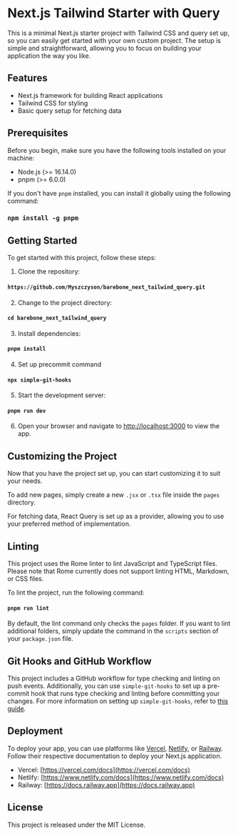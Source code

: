 # Next.js Tailwind Starter with Query

This is a minimal Next.js starter project with Tailwind CSS and query set up, so you can easily get started with your own custom project. The setup is simple and straightforward, allowing you to focus on building your application the way you like.

## Features

- Next.js framework for building React applications
- Tailwind CSS for styling
- Basic query setup for fetching data

## Prerequisites

Before you begin, make sure you have the following tools installed on your machine:

- Node.js (>= 16.14.0)
- pnpm (>= 6.0.0)

If you don't have `pnpm` installed, you can install it globally using the following command:

### `npm install -g pnpm`

## Getting Started

To get started with this project, follow these steps:

1. Clone the repository:

#### `https://github.com/Myszczyson/barebone_next_tailwind_query.git`

2. Change to the project directory:

#### `cd barebone_next_tailwind_query`

3. Install dependencies:

#### `pnpm install`

4. Set up precommit command

#### `npx simple-git-hooks`

5. Start the development server:

#### `pnpm run dev`

6. Open your browser and navigate to [http://localhost:3000](http://localhost:3000) to view the app.

## Customizing the Project

Now that you have the project set up, you can start customizing it to suit your needs.

To add new pages, simply create a new `.jsx` or `.tsx` file inside the `pages` directory.

For fetching data, React Query is set up as a provider, allowing you to use your preferred method of implementation.

## Linting

This project uses the Rome linter to lint JavaScript and TypeScript files. Please note that Rome currently does not support linting HTML, Markdown, or CSS files.

To lint the project, run the following command:

#### `pnpm run lint`

By default, the lint command only checks the `pages` folder. If you want to lint additional folders, simply update the command in the `scripts` section of your `package.json` file.

## Git Hooks and GitHub Workflow

This project includes a GitHub workflow for type checking and linting on push events. Additionally, you can use `simple-git-hooks` to set up a pre-commit hook that runs type checking and linting before committing your changes. For more information on setting up `simple-git-hooks`, refer to [this guide](https://github.com/toplenboren/simple-git-hooks).

## Deployment

To deploy your app, you can use platforms like [Vercel](https://vercel.com), [Netlify](https://www.netlify.com), or [Railway](https://railway.app). Follow their respective documentation to deploy your Next.js application.

- Vercel: [https://vercel.com/docs](https://vercel.com/docs)
- Netlify: [https://www.netlify.com/docs](https://www.netlify.com/docs)
- Railway: [https://docs.railway.app](https://docs.railway.app)

## License

This project is released under the MIT License.
